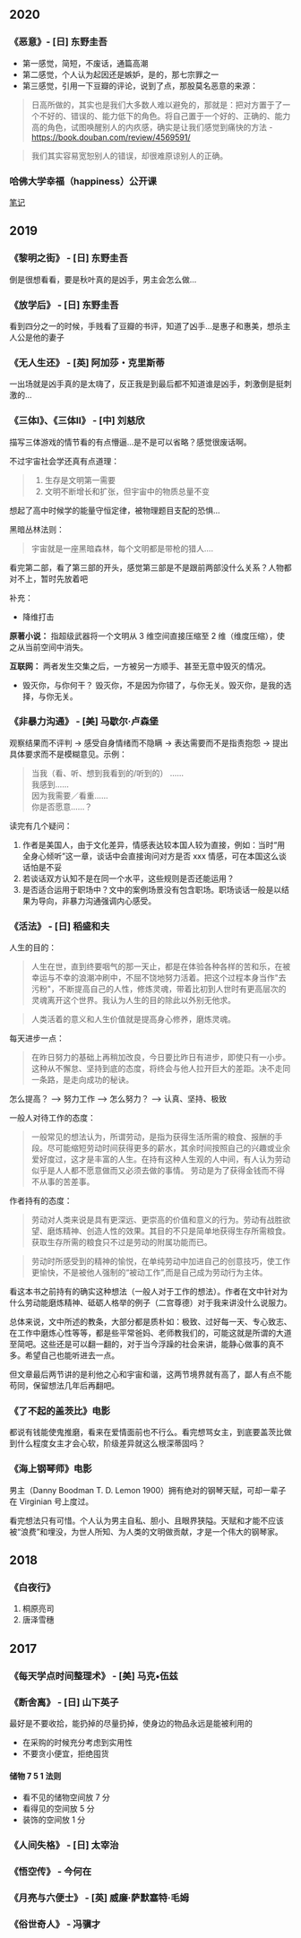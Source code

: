 
## 2020

### 《恶意》- [日] 东野圭吾

- 第一感觉，简短，不废话，通篇高潮
- 第二感觉，个人认为起因还是嫉妒，是的，那七宗罪之一
- 第三感觉，引用一下豆瓣的评论，说到了点，那股莫名恶意的来源：
> 日高所做的，其实也是我们大多数人难以避免的，那就是：把对方置于了一个不好的、错误的、能力低下的角色。将自己置于一个好的、正确的、能力高的角色，试图唤醒别人的内疚感，确实是让我们感觉到痛快的方法 -https://book.douban.com/review/4569591/

> 我们其实容易宽恕别人的错误，却很难原谅别人的正确。


### 哈佛大学幸福（happiness）公开课

[笔记](./harvard-positive-psychology.md)

## 2019

### 《黎明之街》 - [日] 东野圭吾

倒是很想看看，要是秋叶真的是凶手，男主会怎么做...

### 《放学后》 - [日] 东野圭吾

看到四分之一的时候，手贱看了豆瓣的书评，知道了凶手...是惠子和惠美，想杀主人公是他的妻子

### 《无人生还》 - [英] 阿加莎・克里斯蒂 

一出场就是凶手真的是太嗨了，反正我是到最后都不知道谁是凶手，刺激倒是挺刺激的...

### 《三体Ⅰ》、《三体Ⅱ》 - [中] 刘慈欣 
描写三体游戏的情节看的有点懵逼...是不是可以省略？感觉很废话啊。

不过宇宙社会学还真有点道理：  
> 1. 生存是文明第一需要
> 2. 文明不断增长和扩张，但宇宙中的物质总量不变

想起了高中时候学的能量守恒定律，被物理题目支配的恐惧...

黑暗丛林法则：
> 宇宙就是一座黑暗森林，每个文明都是带枪的猎人....

看完第二部，看了第三部的开头，感觉第三部是不是跟前两部没什么关系？人物都对不上，暂时先放着吧

补充：
- 降维打击

**原著小说：** 指超级武器将一个文明从 3 维空间直接压缩至 2 维（维度压缩），使之从当前空间中消失。

**互联网：** 两者发生交集之后，一方被另一方顺手、甚至无意中毁灭的情况。

- 毁灭你，与你何干？
毁灭你，不是因为你错了，与你无关。毁灭你，是我的选择，与你无关。


### 《非暴力沟通》 - [美] 马歇尔·卢森堡 

观察结果而不评判 -> 感受自身情绪而不隐瞒 -> 表达需要而不是指责抱怨 -> 提出具体要求而不是模糊意见。示例： 
> 当我（看、听、想到我看到的/听到的） ……  
> 我感到……  
> 因为我需要／看重……  
> 你是否愿意……？  

读完有几个疑问：  
1. 作者是美国人，由于文化差异，情感表达较本国人较为直接，例如：当时“用全身心倾听”这一章，谈话中会直接询问对方是否 xxx 情感，可在本国这么谈话怕是不妥
2. 若谈话双方认知不是在同一个水平，这些规则是否还能运用？
3. 是否适合运用于职场中？文中的案例场景没有包含职场。职场谈话一般是以结果为导向，非暴力沟通强调内心感受。

### 《活法》 - [日] 稻盛和夫

人生的目的：

> 人生在世，直到终要咽气的那一天止，都是在体验各种各样的苦和乐，在被幸运与不幸的浪潮冲刷中，不屈不饶地努力活着。把这个过程本身当作"去污粉"，不断提高自己的人性，修炼灵魂，带着比初到人世时有更高层次的灵魂离开这个世界。我认为人生的目的除此以外别无他求。

> 人类活着的意义和人生价值就是提高身心修养，磨炼灵魂。

每天进步一点：

> 在昨日努力的基础上再稍加改良，今日要比昨日有进步，即使只有一小步。这种从不懈怠、坚持到底的态度，将终会与他人拉开巨大的差距。决不走同一条路，是走向成功的秘诀。

怎么提高？ --> 努力工作 --> 怎么努力？ --> 认真、坚持、极致

一般人对待工作的态度：

> 一般常见的想法认为，所谓劳动，是指为获得生活所需的粮食、报酬的手段。尽可能缩短劳动时间获得更多的薪水，其余时间按照自己的兴趣或业余爱好度过，这才是丰富的人生。在持有这种人生观的人中间，有人认为劳动似乎是人人都不愿意做而又必须去做的事情。
> 劳动是为了获得金钱而不得不从事的苦差事。

作者持有的态度：

> 劳动对人类来说是具有更深远、更崇高的价值和意义的行为。劳动有战胜欲望、磨炼精神、创造人性的效果。其目的不只是简单地获得生存所需粮食。获取生存所需的粮食只不过是劳动的附属功能而已。

> 劳动时所感受到的精神的愉悦，在单纯劳动中加进自己的创意技巧，使工作更愉快，不是被他人强制的“被动工作”,而是自己成为劳动行为主体。

看这本书之前持有的确实这种想法（一般人对于工作的想法）。作者在文中针对为什么劳动能磨炼精神、砥砺人格举的例子（二宫尊德）对于我来讲没什么说服力。

总体来说，文中所述的教条，大部分都是质朴如：极致、过好每一天、专心致志、在工作中磨炼心性等等，都是些平常爸妈、老师教我们的，可能这就是所谓的大道至简吧。这些还是可以翻一翻的，对于当今浮躁的社会来讲，能静心做事的真不多。希望自己也能听进去一点。

但文章最后两节讲的是利他之心和宇宙和谐，这两节境界就有高了，鄙人有点不能苟同，保留想法几年后再翻吧。

### 《了不起的盖茨比》电影

都说有钱能使鬼推磨，看来在爱情面前也不行么。看完想骂女主，到底要盖茨比做到什么程度女主才会心软，阶级差异就这么根深蒂固吗？

### 《海上钢琴师》电影
男主（Danny Boodman T. D. Lemon 1900）拥有绝对的钢琴天赋，可却一辈子在 Virginian 号上度过。

看完想法只有可惜。个人认为男主自私、胆小、且眼界狭隘。天赋和才能不应该被“浪费”和埋没，为世人所知、为人类的文明做贡献，才是一个伟大的钢琴家。


## 2018 

### 《白夜行》
1. 桐原亮司
2. 唐泽雪穗

## 2017 

### 《每天学点时间整理术》 - [美] 马克•伍兹 

### 《断舍离》 - [日] 山下英子
最好是不要收拾，能扔掉的尽量扔掉，使身边的物品永远是能被利用的

- 在采购的时候充分考虑到实用性
- 不要贪小便宜，拒绝囤货

#### 储物 7 5 1 法则
- 看不见的储物空间放 7 分  
- 看得见的空间放 5 分  
- 装饰的空间放 1 分

### 《人间失格》 - [日] 太宰治

### 《悟空传》 - 今何在

### 《月亮与六便士》 - [英] 威廉·萨默塞特·毛姆

### 《俗世奇人》 - 冯骥才